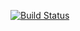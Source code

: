 [![Build Status](https://travis-ci.org/Ieonidas/csprag-w19-rpn.svg?branch=master)](https://travis-ci.org/Ieonidas/csprag-w19-rpn)